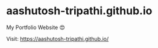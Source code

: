 # aashutosh-tripathi.github.io
My Portfolio Website 😍

Visit: https://aashutosh-tripathi.github.io/
